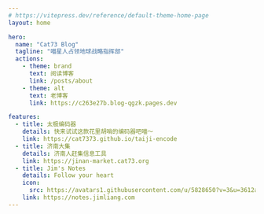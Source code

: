```yaml
---
# https://vitepress.dev/reference/default-theme-home-page
layout: home

hero:
  name: "Cat73 Blog"
  tagline: "喵星人占领地球战略指挥部"
  actions:
    - theme: brand
      text: 阅读博客
      link: /posts/about
    - theme: alt
      text: 老博客
      link: https://c263e27b.blog-qgzk.pages.dev

features:
  - title: 太极编码器
    details: 快来试试这款花里胡哨的编码器吧喵～
    link: https://cat7373.github.io/taiji-encode
  - title: 济南大集
    details: 济南人赶集信息工具
    link: https://jinan-market.cat73.org
  - title: Jim's Notes
    details: Follow your heart
    icon:
      src: https://avatars1.githubusercontent.com/u/5828650?v=3&u=3612a2f967b6960d7bca6f747a79c1ff7f90d5e1&s=140
    link: https://notes.jimliang.com
---
```

